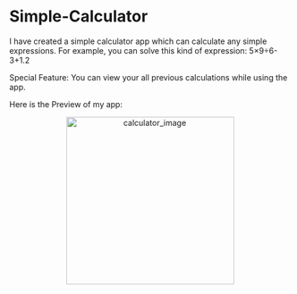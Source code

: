 # Simple-Calculator

I have created a simple calculator app which can calculate any simple expressions. For example, you can solve this kind of expression: 5×9÷6-3+1.2

Special Feature: 
You can view your all previous calculations while using the app.

Here is the Preview of my app:

<div align="center">
  <img src="https://github.com/JihanHasan1/Simple-Calculator/assets/150295625/df958fd8-5ec4-429e-8139-f0297cf0c206" width="300" alt="calculator_image">
</div>
